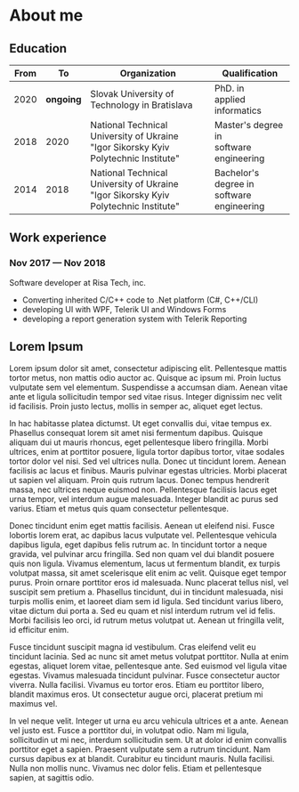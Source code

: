 # About me

## Education

|From|To|Organization|Qualification|
|---|---|---|---|
|2020|**ongoing**|Slovak University of Technology in Bratislava|PhD. in<br>applied informatics|
|2018|2020|National Technical University of Ukraine<br>"Igor Sikorsky Kyiv Polytechnic Institute"|Master's degree in<br>software engineering|
|2014|2018|National Technical University of Ukraine<br>"Igor Sikorsky Kyiv Polytechnic Institute"|Bachelor's degree in<br>software engineering|

## Work experience

### Nov 2017 &mdash; Nov 2018

Software developer at Risa Tech, inc.

* Converting inherited C/C++ code to .Net platform (C#, C++/CLI)
* developing UI with WPF, Telerik UI and Windows Forms
* developing a report generation system with Telerik Reporting

## Lorem Ipsum

Lorem ipsum dolor sit amet, consectetur adipiscing elit. Pellentesque mattis tortor metus, non mattis odio auctor ac. Quisque ac ipsum mi. Proin luctus vulputate sem vel elementum. Suspendisse a accumsan diam. Aenean vitae ante et ligula sollicitudin tempor sed vitae risus. Integer dignissim nec velit id facilisis. Proin justo lectus, mollis in semper ac, aliquet eget lectus.

In hac habitasse platea dictumst. Ut eget convallis dui, vitae tempus ex. Phasellus consequat lorem sit amet nisi fermentum dapibus. Quisque aliquam dui ut mauris rhoncus, eget pellentesque libero fringilla. Morbi ultrices, enim at porttitor posuere, ligula tortor dapibus tortor, vitae sodales tortor dolor vel nisi. Sed vel ultrices nulla. Donec ut tincidunt lorem. Aenean facilisis ac lacus et finibus. Mauris pulvinar egestas ultricies. Morbi placerat ut sapien vel aliquam. Proin quis rutrum lacus. Donec tempus hendrerit massa, nec ultrices neque euismod non. Pellentesque facilisis lacus eget urna tempor, vel interdum augue malesuada. Integer blandit ac purus sed varius. Etiam et metus quis quam consectetur pellentesque.

Donec tincidunt enim eget mattis facilisis. Aenean ut eleifend nisi. Fusce lobortis lorem erat, ac dapibus lacus vulputate vel. Pellentesque vehicula dapibus ligula, eget dapibus felis rutrum ac. In tincidunt tortor a neque gravida, vel pulvinar arcu fringilla. Sed non quam vel dui blandit posuere quis non ligula. Vivamus elementum, lacus ut fermentum blandit, ex turpis volutpat massa, sit amet scelerisque elit enim ac velit. Quisque eget tempor purus. Proin ornare porttitor eros id malesuada. Nunc placerat tellus nisl, vel suscipit sem pretium a. Phasellus tincidunt, dui in tincidunt malesuada, nisi turpis mollis enim, et laoreet diam sem id ligula. Sed tincidunt varius libero, vitae dictum dui porta a. Sed eu quam et nisl interdum rutrum vel id felis. Morbi facilisis leo orci, id rutrum metus volutpat ut. Aenean ut fringilla velit, id efficitur enim.

Fusce tincidunt suscipit magna id vestibulum. Cras eleifend velit eu tincidunt lacinia. Sed ac nunc sit amet metus volutpat porttitor. Nulla at enim egestas, aliquet lorem vitae, pellentesque ante. Sed euismod vel ligula vitae egestas. Vivamus malesuada tincidunt pulvinar. Fusce consectetur auctor viverra. Nulla facilisi. Vivamus eu tortor eros. Etiam eu porttitor libero, blandit maximus eros. Ut consectetur augue orci, placerat pretium mi maximus vel.

In vel neque velit. Integer ut urna eu arcu vehicula ultrices et a ante. Aenean vel justo est. Fusce a porttitor dui, in volutpat odio. Nam mi ligula, sollicitudin ut mi nec, interdum sollicitudin sem. Ut at dolor id enim convallis porttitor eget a sapien. Praesent vulputate sem a rutrum tincidunt. Nam cursus dapibus ex at blandit. Curabitur eu tincidunt mauris. Nulla facilisi. Nulla non mollis nunc. Vivamus nec dolor felis. Etiam et pellentesque sapien, at sagittis odio.

